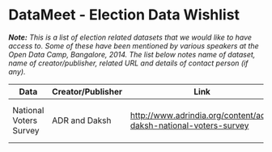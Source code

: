 DataMeet - Election Data Wishlist
=================================

***Note:*** *This is a list of election related datasets that we would like to have access to. Some of these have been mentioned by various speakers at the Open Data Camp, Bangalore, 2014. The list below notes name of dataset, name of creator/publisher, related URL and details of contact person (if any).*

Data | Creator/Publisher | Link | Contact
-----|-------------------|------|---------
National Voters Survey | ADR and Daksh | http://www.adrindia.org/content/adr-daksh-national-voters-survey | Kishore Mandyam, Daksh India
